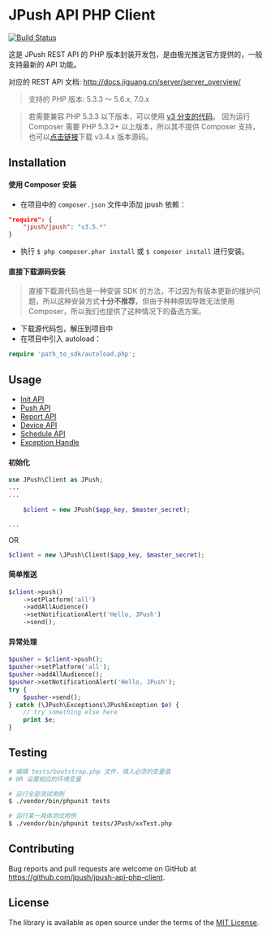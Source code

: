 # JPush API PHP Client

[![Build Status](https://travis-ci.org/jpush/jpush-api-php-client.svg?branch=master)](https://travis-ci.org/jpush/jpush-api-php-client)

这是 JPush REST API 的 PHP 版本封装开发包，是由极光推送官方提供的，一般支持最新的 API 功能。

对应的 REST API 文档: http://docs.jiguang.cn/server/server_overview/

> 支持的 PHP 版本: 5.3.3 ～ 5.6.x, 7.0.x

> 若需要兼容 PHP 5.3.3 以下版本，可以使用 [v3 分支的代码](https://github.com/jpush/jpush-api-php-client/tree/v3)。
因为运行 Composer 需要 PHP 5.3.2+ 以上版本，所以其不提供 Composer 支持，
也可以[点击链接](https://github.com/jpush/jpush-api-php-client/releases)下载 v3.4.x 版本源码。

## Installation

#### 使用 Composer 安装

- 在项目中的 `composer.json` 文件中添加 jpush 依赖：

```json
"require": {
    "jpush/jpush": "v3.5.*"
}
```

- 执行 `$ php composer.phar install` 或 `$ composer install` 进行安装。

#### 直接下载源码安装

> 直接下载源代码也是一种安装 SDK 的方法，不过因为有版本更新的维护问题，所以这种安装方式**十分不推荐**，但由于种种原因导致无法使用 Composer，所以我们也提供了这种情况下的备选方案。

- 下载源代码包，解压到项目中
- 在项目中引入 autoload：

```php
require 'path_to_sdk/autoload.php';
```

## Usage

- [Init API](https://github.com/jpush/jpush-api-php-client/blob/master/doc/api.md#init-api)
- [Push API](https://github.com/jpush/jpush-api-php-client/blob/master/doc/api.md#push-api)
- [Report API](https://github.com/jpush/jpush-api-php-client/blob/master/doc/api.md#report-api)
- [Device API](https://github.com/jpush/jpush-api-php-client/blob/master/doc/api.md#device-api)
- [Schedule API](https://github.com/jpush/jpush-api-php-client/blob/master/doc/api.md#schedule-api)
- [Exception Handle](https://github.com/jpush/jpush-api-php-client/blob/master/doc/api.md#schedule-api)

#### 初始化

```php
use JPush\Client as JPush;
...
...

    $client = new JPush($app_key, $master_secret);

...
```

OR

```php
$client = new \JPush\Client($app_key, $master_secret);
```

#### 简单推送

```php
$client->push()
    ->setPlatform('all')
    ->addAllAudience()
    ->setNotificationAlert('Hello, JPush')
    ->send();
```

#### 异常处理

```php
$pusher = $client->push();
$pusher->setPlatform('all');
$pusher->addAllAudience();
$pusher->setNotificationAlert('Hello, JPush');
try {
    $pusher->send();
} catch (\JPush\Exceptions\JPushException $e) {
    // try something else here
    print $e;
}
```

## Testing

```bash
# 编辑 tests/bootstrap.php 文件，填入必须的变量值
# OR 设置相应的环境变量

# 运行全部测试用例
$ ./vendor/bin/phpunit tests

# 运行某一具体测试用例
$ ./vendor/bin/phpunit tests/JPush/xxTest.php
```

## Contributing

Bug reports and pull requests are welcome on GitHub at https://github.com/jpush/jpush-api-php-client.

## License

The library is available as open source under the terms of the [MIT License](http://opensource.org/licenses/MIT).